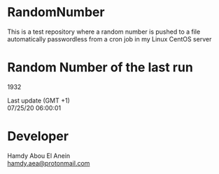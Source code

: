 # RandomNumber    
This is a test repository where a random number is pushed to a file automatically passwordless from a cron job in my Linux CentOS server    
# Random Number of the last run   
1932
      
Last update (GMT +1)    
07/25/20 06:00:01
# Developer    
Hamdy Abou El Anein   
hamdy.aea@protonmail.com
